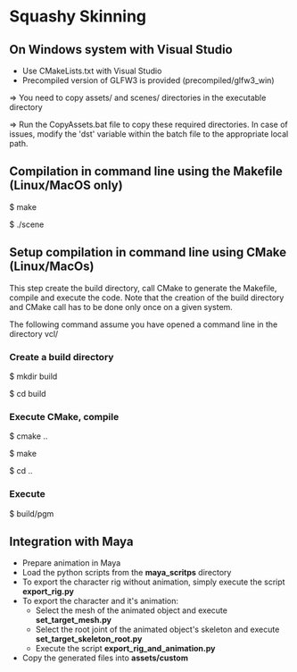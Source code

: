 # Squashy Skinning


## On Windows system with Visual Studio 

- Use CMakeLists.txt with Visual Studio
- Precompiled version of GLFW3 is provided (precompiled/glfw3_win)

=> You need to copy assets/ and scenes/ directories in the executable directory

=> Run the CopyAssets.bat file to copy these required directories. In case of issues, modify the 'dst' variable within the batch file to the appropriate local path.



## Compilation in command line using the Makefile (Linux/MacOS only)

$ make

$ ./scene


## Setup compilation in command line using CMake (Linux/MacOs)

This step create the build directory, call CMake to generate the Makefile, compile and execute the code. Note that the creation of the build directory and CMake call has to be done only once on a given system.

The following command assume you have opened a command line in the directory vcl/

### Create a build directory

$ mkdir build

$ cd build

### Execute CMake, compile

$ cmake ..

$ make

$ cd ..

### Execute

$ build/pgm


## Integration with Maya
- Prepare animation in Maya
- Load the python scripts from the **maya_scritps** directory
- To export the character rig without animation, simply execute the script **export_rig.py**
- To export the character and it's animation:
	- Select the mesh of the animated object and execute **set_target_mesh.py**
	- Select the root joint of the animated object's skeleton and execute **set_target_skeleton_root.py**
	- Execute the script **export_rig_and_animation.py**
- Copy the generated files into **assets/custom**